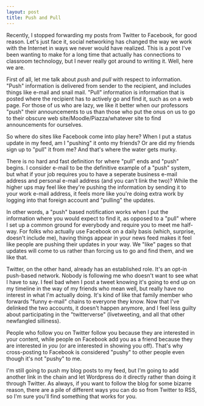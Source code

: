 ```yaml
---
layout: post
title: Push and Pull
---
```


Recently, I stopped forwarding my posts from Twitter to Facebook, for good reason. Let's just face it, social networking has changed the way we work with the Internet in ways we never would have realized. This is a post I've been wanting to make for a long time that actually has connections to classroom technology, but I never really got around to writing it. Well, here we are.

First of all, let me talk about <em>push</em> and <em>pull</em> with respect to information. "Push" information is delivered from sender to the recipient, and includes things like e-mail and snail mail. "Pull" information is information that is posted where the recipient has to actively go and find it, such as on a web page. For those of us who are lazy, we like it better when our professors "push" their announcements to us than those who put the onus on us to go to their obscure web site/Moodle/Piazza/whatever site to find announcements for ourselves.

So where do sites like Facebook come into play here? When I put a status update in my feed, am I "pushing" it onto my friends? Or are did my friends sign up to "pull" it from me? And that's where the water gets murky.

There is no hard and fast definition for where "pull" ends and "push" begins. I consider e-mail to be the definitive example of a "push" system, but what if your job requires you to have a seperate business e-mail address and personal e-mail address (and you can't link the two)? While the higher ups may feel like they're pushing the information by sending it to your work e-mail address, it feels more like you're doing extra work by logging into that foreign account and "pulling" the updates.

In other words, a "push" based notification works when I put the information where you would expect to find it, as opposed to a "pull" where I set up a common ground for everybody and require you to meet me half-way. For folks who actually use Facebook on a daily basis (which, surprise, doesn't include me), having things appear in your news feed makes it feel like people are pushing their updates in your way. We "like" pages so that updates will come to us rather than forcing us to go and find them, and we like that.

Twitter, on the other hand, already has an established role. It's an opt-in push-based network. Nobody is following me who doesn't want to see what I have to say. I feel bad when I post a tweet knowing it's going to end up on my timeline in the way of my friends who mean well, but really have no interest in what I'm actually doing. It's kind of like that family member who forwards "funny e-mail" chains to everyone they know. Now that I've delinked the two accounts, it doesn't happen anymore, and I feel less guilty about participating in the "twitterverse" (livetweeting, and all that other newfangled silliness).

People who follow you on Twitter follow you because they are interested in your content, while people on Facebook add you as a friend because they are interested in <em>you</em> (or are interested in showing you off). That's why cross-posting to Facebook is considered "pushy" to other people even though it's not "pushy" to me.

I'm still going to push my blog posts to my feed, but I'm going to add another link in the chain and let Wordpress do it directly rather than doing it through Twitter. As always, if you want to follow the blog for some bizarre reason, there are a pile of different ways you can do so from Twitter to RSS, so I'm sure you'll find something that works for you.

